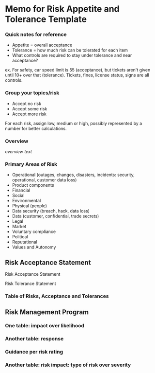 # Memo for Risk Appetite and Tolerance Template

### Quick notes for reference

* Appetite = overall acceptance
* Tolerance = how much risk can be tolerated for each item
* What controls are required to stay under tolerance and near acceptance?

ex. For safety, car speed limit is 55 (acceptance), but tickets aren't given until 10+ over that (tolerance). Tickets, fines, license status, signs are all controls. 

### Group your topics/risk

* Accept no risk
* Accept some risk
* Accept more risk

For each risk, assign low, medium or high, possibly represented by a number for better calculations. 

### Overview 

_overview text_

### Primary Areas of Risk

* Operational (outages, changes, disasters, incidents: security, operational, customer data loss)
* Product components
* Financial
* Social
* Environmental
* Physical (people)
* Data security (breach, hack, data loss)
* Data (customer, confidential, trade secrets)
* Legal
* Market
* Voluntary compliance
* Political
* Reputational
* Values and Autonomy

## Risk Acceptance Statement

Risk Acceptance Statement

Risk Tolerance Statement

### Table of Risks, Acceptance and Tolerances



## Risk Management Program

### One table: impact over likelihood

### Another table: response

### Guidance per risk rating 

### Another table: risk impact: type of risk over severity